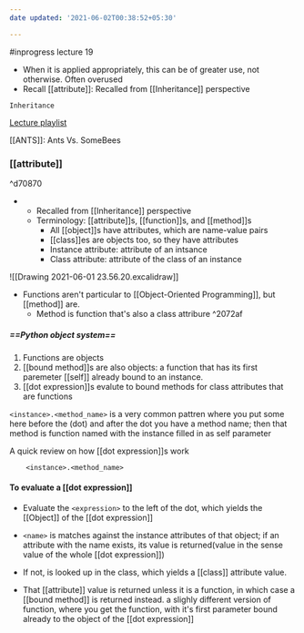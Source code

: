 ```yaml
---
date updated: '2021-06-02T00:38:52+05:30'

---
```


#inprogress
lecture 19

- When it is applied appropriately, this can be of greater use, not otherwise. Often overused
- Recall [[attribute]]: Recalled from [[Inheritance]] perspective

```qrcode
Inheritance
```

[Lecture playlist](https://www.youtube.com/watch?v=m9wC1N9PtSw&list=PL6BsET-8jgYXpV7vl4Pvo25wh0FKRlecx)

[[ANTS]]: Ants Vs. SomeBees

### [[attribute]]

^d70870

- - Recalled from [[Inheritance]] perspective
  - Terminology: [[attribute]]s, [[function]]s, and [[method]]s
    - All [[object]]s have attributes, which are name-value pairs
    - [[class]]es are objects too, so they have attributes
    - Instance attribute: attribute of an intsance
    - Class attribute: attribute of the class of an instance

![[Drawing 2021-06-01 23.56.20.excalidraw]]

- Functions aren't particular to [[Object-Oriented Programming]], but [[method]] are.
  - Method is function that's also a class attribure ^2072af

##### ==Python object system==

1. Functions are objects
2. [[bound method]]s are also objects: a function that has its first paremeter [[self]] already bound to an instance.
3. [[dot expression]]s evalute to bound methods for class attributes that are functions

`<instance>.<method_name>` is a very common pattren
where you put some <instance> here before the (dot) and after the dot you have a method name; then that method is function named with the instance filled in as self parameter

A quick review on how [[dot expression]]s work

```shell
	<instance>.<method_name>
```

#### To evaluate a [[dot expression]]

- Evaluate the `<expression>`  to the left of the dot, which yields the [[Object]] of the [[dot expression]]

- `<name>`  is matches against the instance attributes of that object;
  if an attribute with the name exists, its value is returned(value in the sense value of the whole [[dot expression]])

- If not, <name> is looked up in the class, which yields a [[class]] attribute value.

- That [[attribute]] value is returned unless it is a function, in which case a [[bound method]] is returned instead.
  a slighly different version of function, where you get the function, with it's first parameter bound already to the object of the [[dot expression]]
